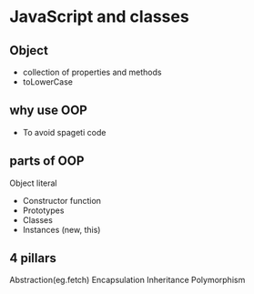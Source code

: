 # JavaScript and classes 
<!--! Does javascript have classes -->
<!-- Yes , this feature was introduced with ECMAScript 2015.JS is primarily a prototype based language. However ,and its classes are primarily syntactic sugar over existing prototype-based inheritance mechanism.In other words it provides a more familiar syntax for developers coming from clss-based languages such as java or c++ -->

## Object
- collection of properties and methods
- toLowerCase

## why use OOP

- To avoid spageti code 

## parts of OOP
Object literal 

- Constructor function
- Prototypes
- Classes
- Instances (new, this)


## 4 pillars
Abstraction(eg.fetch)
Encapsulation
Inheritance
Polymorphism